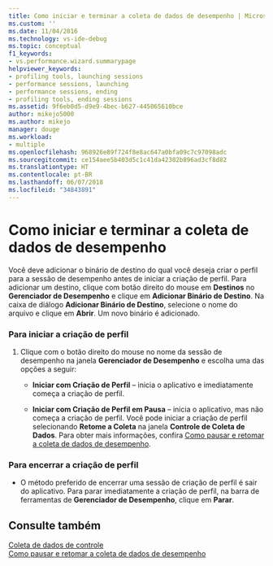 ```yaml
---
title: Como iniciar e terminar a coleta de dados de desempenho | Microsoft Docs
ms.custom: ''
ms.date: 11/04/2016
ms.technology: vs-ide-debug
ms.topic: conceptual
f1_keywords:
- vs.performance.wizard.summarypage
helpviewer_keywords:
- profiling tools, launching sessions
- performance sessions, launching
- performance sessions, ending
- profiling tools, ending sessions
ms.assetid: 9f6eb0d5-d9e9-4bec-b627-445065610bce
author: mikejo5000
ms.author: mikejo
manager: douge
ms.workload:
- multiple
ms.openlocfilehash: 968926e89f724f8e8ac647a0bfa09c7c97098adc
ms.sourcegitcommit: ce154aee5b403d5c1c41da42302b896ad3cf8d82
ms.translationtype: HT
ms.contentlocale: pt-BR
ms.lasthandoff: 06/07/2018
ms.locfileid: "34843891"
---
```

# <a name="how-to-start-and-end-performance-data-collection"></a>Como iniciar e terminar a coleta de dados de desempenho
Você deve adicionar o binário de destino do qual você deseja criar o perfil para a sessão de desempenho antes de iniciar a criação de perfil. Para adicionar um destino, clique com botão direito do mouse em **Destinos** no **Gerenciador de Desempenho** e clique em **Adicionar Binário de Destino**. Na caixa de diálogo **Adicionar Binário de Destino**, selecione o nome do arquivo e clique em **Abrir**. Um novo binário é adicionado.  
  
### <a name="to-start-profiling"></a>Para iniciar a criação de perfil  
  
1.  Clique com o botão direito do mouse no nome da sessão de desempenho na janela **Gerenciador de Desempenho** e escolha uma das opções a seguir:  
  
    -   **Iniciar com Criação de Perfil** – inicia o aplicativo e imediatamente começa a criação de perfil.  
  
    -   **Iniciar com Criação de Perfil em Pausa** – inicia o aplicativo, mas não começa a criação de perfil. Você pode iniciar a criação de perfil selecionando **Retome a Coleta** na janela **Controle de Coleta de Dados**. Para obter mais informações, confira [Como pausar e retomar a coleta de dados de desempenho](../profiling/how-to-pause-and-resume-performance-data-collection.md).  
  
### <a name="to-end-profiling"></a>Para encerrar a criação de perfil  
  
-   O método preferido de encerrar uma sessão de criação de perfil é sair do aplicativo. Para parar imediatamente a criação de perfil, na barra de ferramentas de **Gerenciador de Desempenho**, clique em **Parar**.  
  
## <a name="see-also"></a>Consulte também  
 [Coleta de dados de controle](../profiling/controlling-data-collection.md)   
 [Como pausar e retomar a coleta de dados de desempenho](../profiling/how-to-pause-and-resume-performance-data-collection.md)